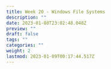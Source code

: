 ```yaml
---
title: Week 20 - Windows File Systems
description: ""
date: 2023-01-08T23:02:48.048Z
preview: ""
draft: false
tags: ""
categories: ""
weight: 2
lastmod: 2023-01-09T00:17:44.517Z
---
```

